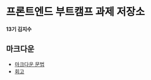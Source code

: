# 프론트엔드 부트캠프 과제 저장소

**13기 김지수**

## 마크다운

- [마크다운 문법](./src/md/markdown.md)
- [회고](./src/md/retrospect.md)
